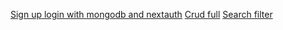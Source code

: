 [Sign up login with mongodb and nextauth](https://www.youtube.com/watch?v=PEMfsqZ2-As)
[Crud full](https://www.youtube.com/watch?v=u3WQKGLU6AA)
[Search filter](https://medium.com/@ryanmambou/search-filter-in-nextjs-b30381c96f06)